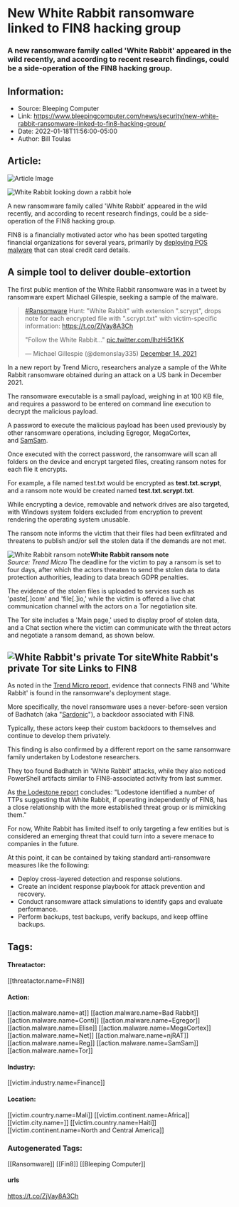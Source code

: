 # New White Rabbit ransomware linked to FIN8 hacking group
### A new ransomware family called 'White Rabbit' appeared in the wild recently, and according to recent research findings, could be a side-operation of the FIN8 hacking group.

## Information:
+ Source: Bleeping Computer
+ Link: https://www.bleepingcomputer.com/news/security/new-white-rabbit-ransomware-linked-to-fin8-hacking-group/
+ Date: 2022-01-18T11:56:00-05:00
+ Author: Bill Toulas


## Article:
![Article Image](https://www.bleepstatic.com/content/hl-images/2022/01/18/white-rabbit-header-larger.jpg)

![White Rabbit looking down a rabbit hole](https://www.bleepstatic.com/content/hl-images/2022/01/18/white-rabbit-header-larger.jpg)


A new ransomware family called 'White Rabbit' appeared in the wild recently, and according to recent research findings, could be a side-operation of the FIN8 hacking group.


FIN8 is a financially motivated actor who has been spotted targeting financial organizations for several years, primarily by [deploying POS malware](https://www.bleepingcomputer.com/news/security/visa-warns-of-ongoing-cyber-attacks-on-gas-pump-pos-systems/) that can steal credit card details.


A simple tool to deliver double-extortion
-----------------------------------------


The first public mention of the White Rabbit ransomware was in a tweet by ransomware expert Michael Gillespie, seeking a sample of the malware.



> 
> [#Ransomware](https://twitter.com/hashtag/Ransomware?src=hash&ref_src=twsrc%5Etfw) Hunt: "White Rabbit" with extension ".scrypt", drops note for each encrypted file with ".scrypt.txt" with victim-specific information: <https://t.co/ZjVay8A3Ch>  
> 
> "Follow the White Rabbit..." [pic.twitter.com/lhzHi5t1KK](https://t.co/lhzHi5t1KK)
> 
> 
> — Michael Gillespie (@demonslay335) [December 14, 2021](https://twitter.com/demonslay335/status/1470823608725475334?ref_src=twsrc%5Etfw)


In a new report by Trend Micro, researchers analyze a sample of the White Rabbit ransomware obtained during an attack on a US bank in December 2021.


The ransomware executable is a small payload, weighing in at 100 KB file, and requires a password to be entered on command line execution to decrypt the malicious payload.


A password to execute the malicious payload has been used previously by other ransomware operations, including Egregor, MegaCortex, and [SamSam](https://www.bleepingcomputer.com/news/security/new-samsam-variant-requires-special-password-before-infection/).


Once executed with the correct password, the ransomware will scan all folders on the device and encrypt targeted files, creating ransom notes for each file it encrypts.


For example, a file named test.txt would be encrypted as **test.txt.scrypt**, and a ransom note would be created named **test.txt.scrypt.txt**.


While encrypting a device, removable and network drives are also targeted, with Windows system folders excluded from encryption to prevent rendering the operating system unusable.


The ransom note informs the victim that their files had been exfiltrated and threatens to publish and/or sell the stolen data if the demands are not met.



![White Rabbit ransom note](https://www.bleepstatic.com/images/news/u/1220909/ransomware/white-rabbit-note.jpg)**White Rabbit ransom note**  
*Source: Trend Micro*
The deadline for the victim to pay a ransom is set to four days, after which the actors threaten to send the stolen data to data protection authorities, leading to data breach GDPR penalties.


The evidence of the stolen files is uploaded to services such as 'paste[.]com' and 'file[.]io,' while the victim is offered a live chat communication channel with the actors on a Tor negotiation site.


The Tor site includes a 'Main page,' used to display proof of stolen data, and a Chat section where the victim can communicate with the threat actors and negotiate a ransom demand, as shown below.



![White Rabbit's private Tor site](https://www.bleepstatic.com/images/news/ransomware/w/white-rabbit/white-rabbit-chat-page.jpg)**White Rabbit's private Tor site**
Links to FIN8
-------------


As noted in the [Trend Micro report](https://www.trendmicro.com/en_us/research/22/a/new-ransomware-spotted-white-rabbit-and-its-evasion-tactics.html), evidence that connects FIN8 and 'White Rabbit' is found in the ransomware's deployment stage.


More specifically, the novel ransomware uses a never-before-seen version of Badhatch (aka "[Sardonic](https://www.bleepingcomputer.com/news/security/fin8-cybercrime-gang-backdoors-us-orgs-with-new-sardonic-malware/)"), a backdoor associated with FIN8.


Typically, these actors keep their custom backdoors to themselves and continue to develop them privately.


This finding is also confirmed by a different report on the same ransomware family undertaken by Lodestone researchers.


They too found Badhatch in 'White Rabbit' attacks, while they also noticed PowerShell artifacts similar to FIN8-associated activity from last summer.


As [the Lodestone report](https://lodestone.com/insight/white-rabbit-ransomware-and-the-f5-backdoor/) concludes: "Lodestone identified a number of TTPs suggesting that White Rabbit, if operating independently of FIN8, has a close relationship with the more established threat group or is mimicking them."


For now, White Rabbit has limited itself to only targeting a few entities but is considered an emerging threat that could turn into a severe menace to companies in the future.


At this point, it can be contained by taking standard anti-ransomware measures like the following:


* Deploy cross-layered detection and response solutions.
* Create an incident response playbook for attack prevention and recovery.
* Conduct ransomware attack simulations to identify gaps and evaluate performance.
* Perform backups, test backups, verify backups, and keep offline backups.





## Tags:

#### Threatactor:
[[threatactor.name=FIN8]]

#### Action:
[[action.malware.name=at]] [[action.malware.name=Bad Rabbit]] [[action.malware.name=Conti]] [[action.malware.name=Egregor]] [[action.malware.name=Elise]] [[action.malware.name=MegaCortex]] [[action.malware.name=Net]] [[action.malware.name=njRAT]] [[action.malware.name=Reg]] [[action.malware.name=SamSam]] [[action.malware.name=Tor]]

#### Industry:
[[victim.industry.name=Finance]]

#### Location:
[[victim.country.name=Mali]] [[victim.continent.name=Africa]] [[victim.city.name=]] [[victim.country.name=Haiti]] [[victim.continent.name=North and Central America]]

### Autogenerated Tags:
[[Ransomware]] [[Fin8]] [[Bleeping Computer]]
#### urls
https://t.co/ZjVay8A3Ch

